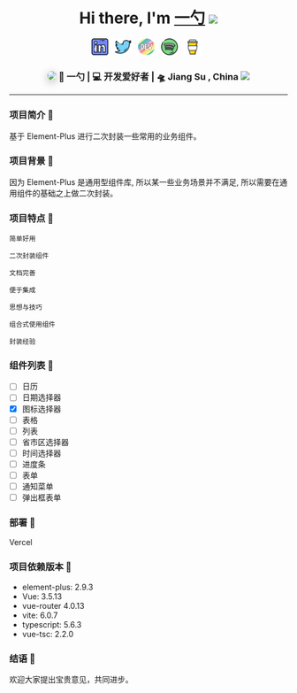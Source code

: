 <div align="center">
   <h1>Hi there, I'm <a href="#">一勺</a> <img src="https://media.giphy.com/media/hvRJCLFzcasrR4ia7z/giphy.gif" width="25px"> </h1>
</div>

<p align='center'>
  <a href="#"><img height="30" src="https://raw.githubusercontent.com/8bithemant/8bithemant/master/linkedin.png?raw=true"></a>&nbsp;&nbsp;
  <a href="#"><img height="30" src="https://raw.githubusercontent.com/8bithemant/8bithemant/master/twitter.png?raw=true"></a>&nbsp;&nbsp;
  <a href="#"><img height="30" src="https://raw.githubusercontent.com/8bithemant/8bithemant/master/devto.png?raw=true"></a>&nbsp;&nbsp;
  <a href="#"><img height="30" src="https://raw.githubusercontent.com/8bithemant/8bithemant/master/spotify.png?raw=true"></a>&nbsp;&nbsp;
  <a href="#"><img height="30" src="https://raw.githubusercontent.com/8bithemant/8bithemant/master/coffee.jpg?raw=true"></a>&nbsp;&nbsp;
</p>

<div align="center">
  <h3><img src="https://media.giphy.com/media/WUlplcMpOCEmTGBtBW/giphy.gif" width="30" style="border-radius: 15px; box-shadow: 0 4px 15px rgba(0, 0, 0, 0.3);"> 🙎 一勺 | 💻 开发爱好者 | 🛸 Jiang Su , China <img src="https://media.giphy.com/media/WUlplcMpOCEmTGBtBW/giphy.gif" width="30"></h3>
</div>

---

### 项目简介 🌿

基于 Element-Plus 进行二次封装一些常用的业务组件。

### 项目背景 🌿

因为 Element-Plus 是通用型组件库, 所以某一些业务场景并不满足, 所以需要在通用组件的基础之上做二次封装。

### 项目特点 🌿

`简单好用`

`二次封装组件`

`文档完善`

`便于集成`

`思想与技巧`

`组合式使用组件`

`封装经验`

### 组件列表 🌿

- [ ] 日历
- [ ] 日期选择器
- [x] 图标选择器
- [ ] 表格
- [ ] 列表
- [ ] 省市区选择器
- [ ] 时间选择器
- [ ] 进度条
- [ ] 表单
- [ ] 通知菜单
- [ ] 弹出框表单

### 部署 🌿

Vercel

### 项目依赖版本 🌿

- element-plus: 2.9.3
- Vue: 3.5.13
- vue-router 4.0.13
- vite: 6.0.7
- typescript: 5.6.3
- vue-tsc: 2.2.0

### 结语 🌿

欢迎大家提出宝贵意见，共同进步。
